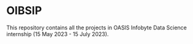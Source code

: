 # OIBSIP
This repository contains all the projects in OASIS Infobyte Data Science internship (15 May 2023 - 15 July 2023). 
